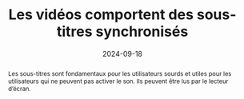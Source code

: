 ---
title: "Les vidéos comportent des sous-titres synchronisés"
abstract: "Les sous-titres sont fondamentaux pour les utilisateurs sourds et utiles pour les utilisateurs qui ne peuvent pas activer le son. Ils peuvent être lus par le lecteur d’écran."
categories: 
    - "images et médias"
agrege: O4117-E028
opquast: '4 117'
indiceebook: '028'
description: "Règle n°28"
before: "027"
weight: "28"
after: "029"
actif: '1'
layout: rules
date: 2024-09-18
tags: 
    - "Accessibilité"
    - ""
objectif: 
    - "Permettre aux utilisateurs qui ne peuvent accéder au son ou sourds de disposer d'une alternative visuelle synchronisée avec l'image pour suivre confortablement le déroulement de la vidéo sans devoir utiliser un transcript externe."
    - "Rendre accessible la vidéo"
Meo: 
    - "Associer à chaque contenu vidéo des sous-titres synchronisés reprenant au moins l'information donnée par la parole."
Controle: 
    - "Vérifier, pour chaque contenu vidéo fournissant une information par la parole, que celle-ci peut être lue via des sous-titres synchronisés."
epubcheck: 
ace: 
humancheck: true
ReadiumGoToolkit: 
Source: 
    - "Opquast"
Referentiel: 
    - ""
steps: 
    - "Projet éditorial"
---